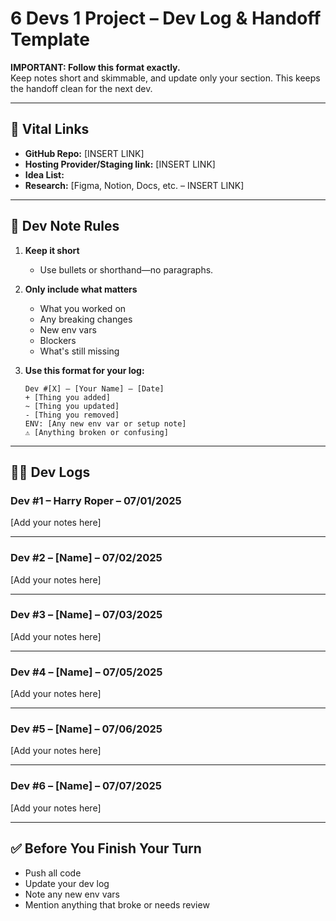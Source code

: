 # 6 Devs 1 Project – Dev Log & Handoff Template

**IMPORTANT: Follow this format exactly.**  
Keep notes short and skimmable, and update only your section. This keeps the handoff clean for the next dev.

---

## 🔗 Vital Links

- **GitHub Repo:** [INSERT LINK]  
- **Hosting Provider/Staging link:** [INSERT LINK]  
- **Idea List:**  
- **Research:** [Figma, Notion, Docs, etc. – INSERT LINK]

---

## 📏 Dev Note Rules

1. **Keep it short**  
   - Use bullets or shorthand—no paragraphs.

2. **Only include what matters**  
   - What you worked on  
   - Any breaking changes  
   - New env vars  
   - Blockers  
   - What's still missing

3. **Use this format for your log:**

    ```
    Dev #[X] – [Your Name] – [Date]  
    + [Thing you added]  
    ~ [Thing you updated]  
    - [Thing you removed]  
    ENV: [Any new env var or setup note]  
    ⚠️ [Anything broken or confusing]  
    ```

---

## 🧑‍💻 Dev Logs

### Dev #1 – Harry Roper – 07/01/2025  
[Add your notes here]

---

### Dev #2 – [Name] – 07/02/2025  
[Add your notes here]

---

### Dev #3 – [Name] – 07/03/2025  
[Add your notes here]

---

### Dev #4 – [Name] – 07/05/2025  
[Add your notes here]

---

### Dev #5 – [Name] – 07/06/2025  
[Add your notes here]

---

### Dev #6 – [Name] – 07/07/2025  
[Add your notes here]

---

## ✅ Before You Finish Your Turn

- Push all code  
- Update your dev log  
- Note any new env vars  
- Mention anything that broke or needs review
